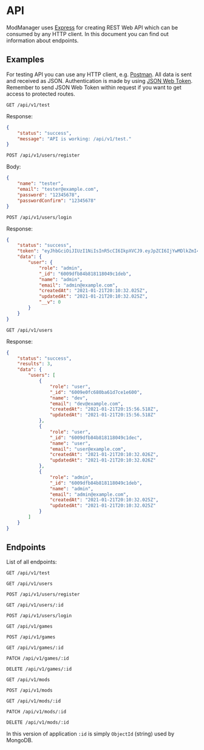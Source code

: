# API

ModManager uses [Express](https://expressjs.com/) for creating REST Web API which can be consumed by any HTTP client. In this document you can find out information about endpoints.

## Examples

For testing API you can use any HTTP client, e.g. [Postman](https://www.postman.com/). All data is sent and received as JSON. Authentication is made by using [JSON Web Token](https://jwt.io/). Remember to send JSON Web Token within request if you want to get access to protected routes.

```GET /api/v1/test```

Response:
```json
{
    "status": "success",
    "message": "API is working: /api/v1/test."
}
```

```POST /api/v1/users/register```

Body:
```json
{
    "name": "tester",
    "email": "tester@example.com",
    "password": "12345678",
    "passwordConfirm": "12345678"
}
```

```POST /api/v1/users/login```

Response:
```json
{
    "status": "success",
    "token": "eyJhbGciOiJIUzI1NiIsInR5cCI6IkpXVCJ9.eyJpZCI6IjYwMDlkZmI4NGI4MTgxMTgwNDljMWRlYiIsImlhdCI6MTYxMTI2MDY0OCwiZXhwIjoxNjExMzQ3MDQ4fQ.v7GsFLYPJq_VRSb3dZETLlwJ1AehWE6f_rJTALcIa00",
    "data": {
        "user": {
            "role": "admin",
            "_id": "6009dfb84b818118049c1deb",
            "name": "admin",
            "email": "admin@example.com",
            "createdAt": "2021-01-21T20:10:32.025Z",
            "updatedAt": "2021-01-21T20:10:32.025Z",
            "__v": 0
        }
    }
}
```

```GET /api/v1/users```

Response:
```json
{
    "status": "success",
    "results": 3,
    "data": {
        "users": [
            {
                "role": "user",
                "_id": "6009e0fc680ba61d7ce1e600",
                "name": "dev",
                "email": "dev@example.com",
                "createdAt": "2021-01-21T20:15:56.518Z",
                "updatedAt": "2021-01-21T20:15:56.518Z"
            },
            {
                "role": "user",
                "_id": "6009dfb84b818118049c1dec",
                "name": "user",
                "email": "user@example.com",
                "createdAt": "2021-01-21T20:10:32.026Z",
                "updatedAt": "2021-01-21T20:10:32.026Z"
            },
            {
                "role": "admin",
                "_id": "6009dfb84b818118049c1deb",
                "name": "admin",
                "email": "admin@example.com",
                "createdAt": "2021-01-21T20:10:32.025Z",
                "updatedAt": "2021-01-21T20:10:32.025Z"
            }
        ]
    }
}
```

## Endpoints

List of all endpoints:

```GET /api/v1/test```

```GET /api/v1/users```

```POST /api/v1/users/register```

```GET /api/v1/users/:id```

```POST /api/v1/users/login```

```GET /api/v1/games```

```POST /api/v1/games```

```GET /api/v1/games/:id```

```PATCH /api/v1/games/:id```

```DELETE /api/v1/games/:id```

```GET /api/v1/mods```

```POST /api/v1/mods```

```GET /api/v1/mods/:id```

```PATCH /api/v1/mods/:id```

```DELETE /api/v1/mods/:id```

In this version of application `:id` is simply `ObjectId` (string) used by MongoDB.
